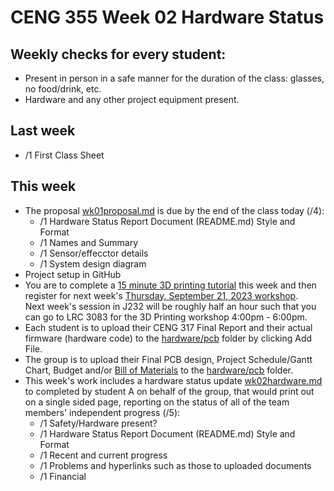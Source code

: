 # CENG 355 Week 02 Hardware Status
## Weekly checks for every student:
- Present in person in a safe manner for the duration of the class: glasses, no food/drink, etc.
- Hardware and any other project equipment present.
## Last week
- /1 First Class Sheet
## This week
- The proposal [wk01proposal.md](wk01proposal.md) is due by the end of the class today (/4):
   - /1 Hardware Status Report Document (README.md) Style and Format
   - /1 Names and Summary
   - /1 Sensor/effecctor details
   - /1 System design diagram
- Project setup in GitHub
- You are to complete a [15 minute 3D printing tutorial](https://sites.google.com/view/idealab3dprinting/tutorial) this week
and then register for next week's [Thursday, September 21, 2023 workshop](https://humber.libcal.com/event/3754399).   
Next week's session in J232 will be roughly half an hour such that you can go to LRC 3083 for the 3D Printing workshop 4:00pm - 6:00pm.
- Each student is to upload their CENG 317 Final Report and their actual firmware (hardware code) to the [hardware/pcb](hardware/pcb) folder by clicking Add File.
- The group is to upload their Final PCB design, Project Schedule/Gantt Chart, Budget and/or [Bill of Materials](https://github.com/PrototypeZone/ceng317/blob/main/bom.md) to the [hardware/pcb](hardware/pcb) folder.
- This week's work includes a hardware status update [wk02hardware.md](wk02hardware.md) to completed by student A on behalf of the group, that would print out on a single sided page, reporting on the status of all of the team members' independent progress (/5):
   - /1 Safety/Hardware present?
   - /1 Hardware Status Report Document (README.md) Style and Format
   - /1 Recent and current progress
   - /1 Problems and hyperlinks such as those to uploaded documents
   - /1 Financial
